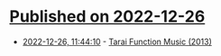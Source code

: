 # [Published on 2022-12-26](index.md)

* [2022-12-26, 11:44:10](https://news.ycombinator.com/item?id=34136870) - [Tarai Function Music (2013)](http://aikelab.net/tarai/)
